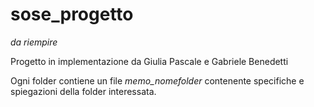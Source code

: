 # sose_progetto

*da riempire*

Progetto in implementazione da Giulia Pascale e Gabriele Benedetti

Ogni folder contiene un file *memo_nomefolder* contenente specifiche e spiegazioni della folder interessata.
